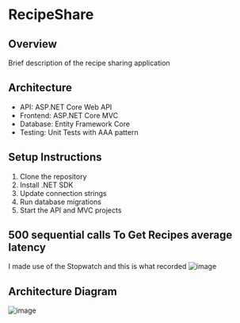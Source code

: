# RecipeShare

## Overview
Brief description of the recipe sharing application

## Architecture
- API: ASP.NET Core Web API
- Frontend: ASP.NET Core MVC
- Database: Entity Framework Core
- Testing: Unit Tests with AAA pattern

## Setup Instructions
1. Clone the repository
2. Install .NET SDK
3. Update connection strings
4. Run database migrations
5. Start the API and MVC projects
## 500 sequential calls To Get Recipes average latency
I made use of the Stopwatch and this is what recorded
![image](https://github.com/user-attachments/assets/ce9013c3-f176-4bc6-8b1f-c0615a04fe71)


## Architecture Diagram
![image](https://github.com/user-attachments/assets/93e84844-f104-4473-992b-c824081d228c)
